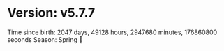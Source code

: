 # Version: v5.7.7
Time since birth: 2047 days, 49128 hours, 2947680 minutes, 176860800 seconds
Season: Spring 🌸
